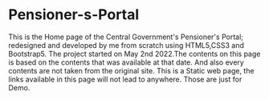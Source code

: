 # Pensioner-s-Portal
This is the Home page of the Central Government's Pensioner's Portal; redesigned and developed by me from scratch using HTML5,CSS3 and Bootstrap5. The project started on May 2nd 2022.The contents on this page is based on the contents that was available at that date. And also every contents are not taken from the original site. This is a Static web page, the links available in this page will not lead to anywhere. Those are just for Demo. 
